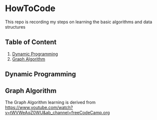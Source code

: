 # HowToCode
This repo is recording my steps on learning the basic algorithms and data structures

## Table of Content
1. [Dynamic Programming](#dynamic-programming)
2. [Graph Algorithm](#graph-algorithm)

## Dynamic Programming

## Graph Algorithm
The Graph Algorithm learning is derived from https://www.youtube.com/watch?v=tWVWeAqZ0WU&ab_channel=freeCodeCamp.org